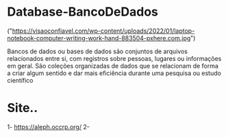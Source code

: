# Database-BancoDeDados


("https://visaoconfiavel.com/wp-content/uploads/2022/01/laptop-notebook-computer-writing-work-hand-883504-pxhere.com.jpg")

Bancos de dados ou bases de dados são conjuntos de arquivos relacionados entre si, com registros sobre pessoas, lugares ou informações em geral. São coleções organizadas de dados que se relacionam de forma a criar algum sentido e dar mais eficiência durante uma pesquisa ou estudo científico



# Site..

1- https://aleph.occrp.org/
2- 
